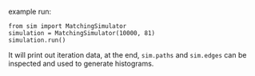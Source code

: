 example run:

```
from sim import MatchingSimulator
simulation = MatchingSimulator(10000, 81)
simulation.run()
```

It will print out iteration data, at the end, `sim.paths` and `sim.edges` can be inspected and used to generate histograms.
